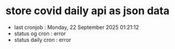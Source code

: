 # store covid daily api as json data

- last cronjob : Monday, 22 September 2025 01:21:12
- status og cron : error
- status daily cron : error
      
      
